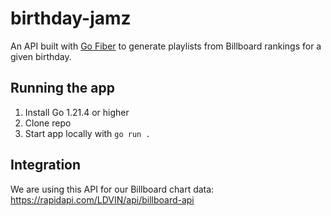 # birthday-jamz

An API built with [Go Fiber](https://docs.gofiber.io/) to generate playlists from Billboard rankings for a given birthday.

## Running the app
1. Install Go 1.21.4 or higher
2. Clone repo
3. Start app locally with `go run .`

## Integration

We are using this API for our Billboard chart data: https://rapidapi.com/LDVIN/api/billboard-api
